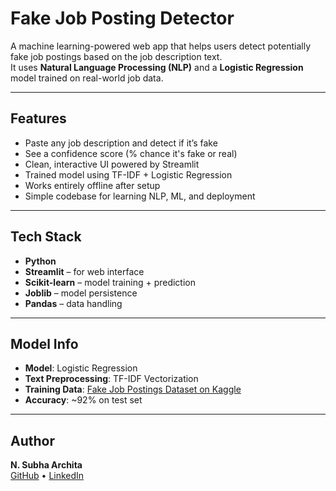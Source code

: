 # Fake Job Posting Detector

A machine learning-powered web app that helps users detect potentially fake job postings based on the job description text.  
It uses **Natural Language Processing (NLP)** and a **Logistic Regression** model trained on real-world job data.

---

## Features

- Paste any job description and detect if it’s fake  
- See a confidence score (% chance it's fake or real)  
- Clean, interactive UI powered by Streamlit  
- Trained model using TF-IDF + Logistic Regression  
- Works entirely offline after setup  
- Simple codebase for learning NLP, ML, and deployment  

---

## Tech Stack

- **Python**  
- **Streamlit** – for web interface  
- **Scikit-learn** – model training + prediction  
- **Joblib** – model persistence  
- **Pandas** – data handling  

---

## Model Info

- **Model**: Logistic Regression  
- **Text Preprocessing**: TF-IDF Vectorization  
- **Training Data**: [Fake Job Postings Dataset on Kaggle](https://www.kaggle.com/datasets/shivamb/real-or-fake-fake-jobposting-prediction)  
- **Accuracy**: ~92% on test set  

---

## Author

**N. Subha Archita**  
[GitHub](https://github.com/SubhaArchita) • [LinkedIn](https://www.linkedin.com/in/nsubhaarchita/)

